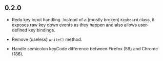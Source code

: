 ## 0.2.0

* Redo key input handling. Instead of a (mostly broken) `Keyboard` class, it
  exposes raw key down events as they happen and also allows user-defined
  key bindings.

* Remove (useless) `write()` method.

* Handle semicolon keyCode difference between Firefox (59) and Chrome (186).
